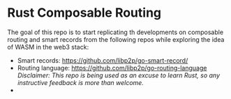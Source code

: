 # Rust Composable Routing
The goal of this repo is to start replicating th developments on composable routing and
smart records from the following repos while exploring the idea of WASM in the web3 stack:
- Smart records: https://github.com/libp2p/go-smart-record/
- Routing language: https://github.com/libp2p/go-routing-language
_Disclaimer: This repo is being used as an excuse to learn Rust, so any
instructive feedback is more than welcome._
- 
